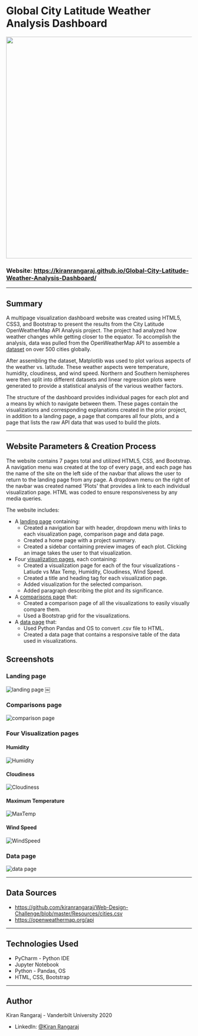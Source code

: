 # Global City Latitude Weather Analysis Dashboard 

<p align="center">
   <img src="assets/images/latitude_world_map.png" width="600">
</p>

### Website: https://kiranrangaraj.github.io/Global-City-Latitude-Weather-Analysis-Dashboard/

---

## Summary ##

A multipage visualization dashboard website was created using HTML5, CSS3, and Bootstrap to present the results from the City Latitude OpenWeatherMap API Analysis project. The project had analyzed how weather changes while getting closer to the equator. To accomplish the analysis, data was pulled from the OpenWeatherMap API to assemble a [dataset](Resources/cities.csv) on over 500 cities globally.

After assembling the dataset, Matplotlib was used to plot various aspects of the weather vs. latitude. These weather aspects were temperature, humidity, cloudiness, and wind speed. Northern and Southern hemispheres were then split into different datasets and linear regression plots were generated to provide a statistical analysis of the various weather factors.

The structure of the dashboard provides individual pages for each plot and a means by which to navigate between them. These pages contain the visualizations and corresponding explanations created in the prior project, in addition to a landing page, a page that compares all four plots, and a page that lists the raw API data that was used to build the plots.

---

## Website Parameters & Creation Process ##
The website contains 7 pages total and utilized HTML5, CSS, and Bootstrap. A navigation menu was created at the top of every page, and each page has the name of the site on the left side of the navbar that allows the user to return to the landing page from any page. A dropdown menu on the right of the navbar was created named 'Plots' that provides a link to each individual visualization page. HTML was coded to ensure responsiveness by any media queries.

The website includes: 
* A [landing page](#landing-page) containing:
   * Created a navigation bar with header, dropdown menu with links to each visualization page, comparison page and data page.
   * Created a home page with a project summary.
   * Created a sidebar containing preview images of each plot. Clicking an image takes the user to that visualization.
* Four [visualization pages](#visualization-pages), each containing:
   * Created a visualization page for each of the four visualizations - Latiude vs Max Temp, Humidity, Cloudiness, Wind Speed.
   * Created a title and heading tag for each visualization page.
   * Added visualization for the selected comparison.
   * Added paragraph describing the plot and its significance.
* A [comparisons page](#comparisons-page) that:
   * Created a comparison page of all the visualizations to easily visually compare them.
   * Used a Bootstrap grid for the visualizations.
* A [data page](#data-page) that:
   * Used Python Pandas and OS to convert .csv file to HTML.
   * Created a data page that contains a responsive table of the data used in visualizations.

## Screenshots ##

### <a id="landing-page"></a>Landing page

![landing page](assets/images/LandingPage.png)
￼
### <a id="comparisons-page"></a>Comparisons page

![comparison page](assets/images/Comparison.png)

### <a id="visualization-pages"></a>Four Visualization pages

#### Humidity
![Humidity](assets/images/Humidity.png)

#### Cloudiness
![Cloudiness](assets/images/Cloudiness.png)

#### Maximum Temperature
![MaxTemp](assets/images/MaxTemp.png)

#### Wind Speed
![WindSpeed](assets/images/WindSpeed.png)

### <a id="data-page"></a>Data page

![data page](assets/images/Data.png)

---

## Data Sources ##
* https://github.com/kiranrangaraj/Web-Design-Challenge/blob/master/Resources/cities.csv
* https://openweathermap.org/api

---

## Technologies Used ##
* PyCharm - Python IDE
* Jupyter Notebook
* Python - Pandas, OS
* HTML, CSS, Bootstrap

---

## Author ##
Kiran Rangaraj - Vanderbilt University 2020
* LinkedIn: [@Kiran Rangaraj](https://www.linkedin.com/in/kiranrangaraj/)
